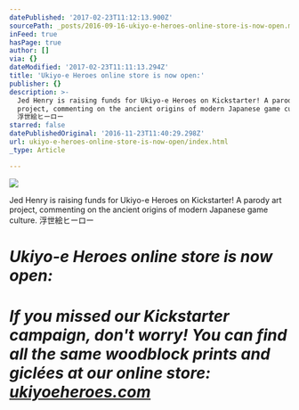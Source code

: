 ```yaml
---
datePublished: '2017-02-23T11:12:13.900Z'
sourcePath: _posts/2016-09-16-ukiyo-e-heroes-online-store-is-now-open.md
inFeed: true
hasPage: true
author: []
via: {}
dateModified: '2017-02-23T11:11:13.294Z'
title: 'Ukiyo-e Heroes online store is now open:'
publisher: {}
description: >-
  Jed Henry is raising funds for Ukiyo-e Heroes on Kickstarter! A parody art
  project, commenting on the ancient origins of modern Japanese game culture.
  浮世絵ヒーロー
starred: false
datePublishedOriginal: '2016-11-23T11:40:29.298Z'
url: ukiyo-e-heroes-online-store-is-now-open/index.html
_type: Article

---
```

![](https://imgflo.herokuapp.com/graph/2b2431f8e7ba7b0/3dc90e1ceb502c1d1d83de388c2e894c/croprotate.jpg?cropheight=864&cropwidth=1152&degrees=0&input=https%3A%2F%2Fthe-grid-user-content.s3-us-west-2.amazonaws.com%2F67e7d0bf-f1ef-421f-ae3c-b6143d99e064.jpg&x=192&y=0)

Jed Henry is raising funds for Ukiyo-e Heroes on Kickstarter! A parody art project, commenting on the ancient origins of modern Japanese game culture. 浮世絵ヒーロー

# _**Ukiyo-e Heroes online store is now open:**_

# _**If you missed our Kickstarter campaign, don't worry! You can find all the same woodblock prints and giclées at our online store: [ukiyoeheroes.com][0]**_

[0]: http://ukiyoeheroes.com/